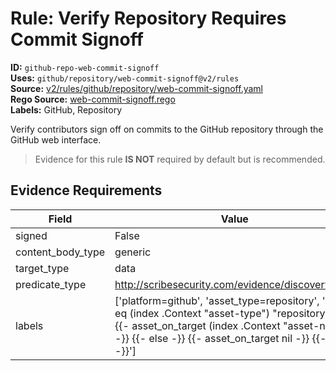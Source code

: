 # Rule: Verify Repository Requires Commit Signoff  
**ID:** `github-repo-web-commit-signoff`  
**Uses:** `github/repository/web-commit-signoff@v2/rules`  
**Source:** [v2/rules/github/repository/web-commit-signoff.yaml](https://github.com/scribe-public/sample-policies/v2/rules/github/repository/web-commit-signoff.yaml)  
**Rego Source:** [web-commit-signoff.rego](https://github.com/scribe-public/sample-policies/v2/rules/github/repository/web-commit-signoff.rego)  
**Labels:** GitHub, Repository  

Verify contributors sign off on commits to the GitHub repository through the GitHub web interface.

> Evidence for this rule **IS NOT** required by default but is recommended.


## Evidence Requirements  
| Field | Value |
|-------|-------|
| signed | False |
| content_body_type | generic |
| target_type | data |
| predicate_type | http://scribesecurity.com/evidence/discovery/v0.1 |
| labels | ['platform=github', 'asset_type=repository', '{{- if eq (index .Context "asset-type") "repository" -}} {{- asset_on_target (index .Context "asset-name") -}} {{- else -}} {{- asset_on_target nil -}} {{- end -}}'] |

